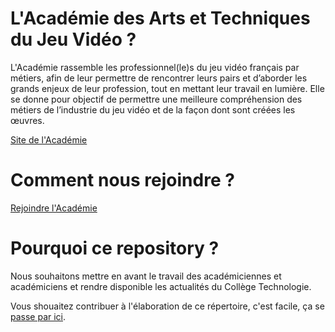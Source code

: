 # L'Académie des Arts et Techniques du Jeu Vidéo ?

L'Académie rassemble les professionnel(le)s du jeu vidéo français par métiers, afin de leur permettre de rencontrer leurs pairs et d’aborder les grands enjeux de leur profession, tout en mettant leur travail en lumière. Elle se donne pour objectif de permettre une meilleure compréhension des métiers de l’industrie du jeu vidéo et de la façon dont sont créées les œuvres.

[Site de l'Académie](https://academiejeuvideo.org/)

# Comment nous rejoindre ?

[Rejoindre l'Académie](https://academiejeuvideo.org/devenir-academicien-academicienne)

# Pourquoi ce repository ?

Nous souhaitons mettre en avant le travail des académiciennes et académiciens et rendre disponible les actualités du Collège Technologie. 

Vous shouaitez contribuer à l'élaboration de ce répertoire, c'est facile, ça se [passe par ici](CONTRIBUTING.md).